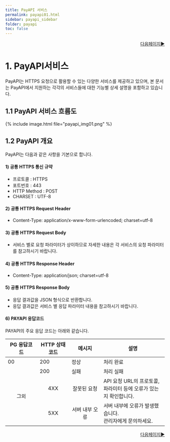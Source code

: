 ```yaml
---
title: PayAPI 서비스
permalink: payapi01.html
sidebar: payapi_sidebar
folder: payapi
toc: false
---
```


<div style="display: inline-block; width: 100%;">
  <a style="float:right;" href="/payapi02.html">다음페이지▶</a>
</div>

# 1. PayAPI서비스

PayAPI는 HTTPS 요청으로 활용할 수 있는 다양한 서비스를 제공하고 있으며, 본 문서는 PayAPI에서 지원하는 각각의 서비스들에 대한 기능별 상세 설명을 포함하고 있습니다.

## 1.1 PayAPI 서비스 흐름도

{% include image.html file="payapi_img01.png" %}

## 1.2 PayAPI 개요

PayAPI는 다음과 같은 사항을 기본으로 합니다.

#### 1) 공통 HTTPS 통신 규약
- 프로토콜 : HTTPS
- 포트번호 : 443
- HTTP Method : POST
- CHARSET : UTF-8

#### 2) 공통 HTTPS Request Header

- Content-Type: application/x-www-form-urlencoded; charset=utf-8

#### 3) 공통 HTTPS Request Body

- 서비스 별로 요청 파라미터가 상이하므로 자세한 내용은 각 서비스의 요청 파라미터를 참고하시기 바랍니다.

#### 4) 공통 HTTPS Response Header

- Content-Type: application/json; charset=utf-8

#### 5) 공통 HTTPS Response Body

- 응답 결과값을 JSON 형식으로 반환합니다.
- 응답 결과값은 서비스 별 응답 파라미터 내용을 참고하시기 바랍니다.

#### 6) PAYAPI 응답코드

PAYAPI의 주요 응답 코드는 아래와 같습니다.

<table class="tg" style="width: 100%">
  <colgroup>
    <col style="text-align: center; width: 20%">
    <col style="text-align: center; width: 20%">
    <col style="text-align: center; width: 20%">
    <col style="text-align: center; width: 40%">
  </colgroup>
  <thead>
    <tr>
      <th class="tg-01ax">PG 응답코드</th>
      <th class="tg-01ax">HTTP 상태 코드</th>
      <th class="tg-01ax">메시지</th>
      <th class="tg-02ax">설명</th>
    </tr>
  </thead>
  <tbody>
    <tr>
      <td class="center-align">00</td>
      <td class="center-align">200</td>
      <td class="center-align">정상</td>
      <td class="left-align">처리 완료</td>
    </tr>
    <tr>
      <td class="center-align" rowspan="3" style="text-align :center;vertical-align: middle">그외</td>
      <td class="center-align">200</td>
      <td class="center-align">실패</td>
      <td class="left-align">처리 실패</td>
    </tr>
    <tr>
      <td class="center-align" style="text-align: center; vertical-align: middle">4XX</td>
      <td class="center-align" style="text-align: center;">잘못된 요청</td>
      <td class="left-align">API 요청 URL의 프로토콜, 파라미터 등에 오류가 있는지 확인합니다.</td>
    </tr>
    <tr>
      <td class="center-align" style="text-align: center; vertical-align: middle">5XX</td>
      <td class="center-align" style="text-align: center;">서버 내부 오류</td>
      <td class="left-align">서버 내부에 오류가 발생했습니다.<br>관리자에게 문의하세요.</td>
    </tr>
  </tbody>
</table>

<div style="display: inline-block; width: 100%;">
  <a style="float:right;" href="/payapi02.html">다음페이지▶</a>
</div>